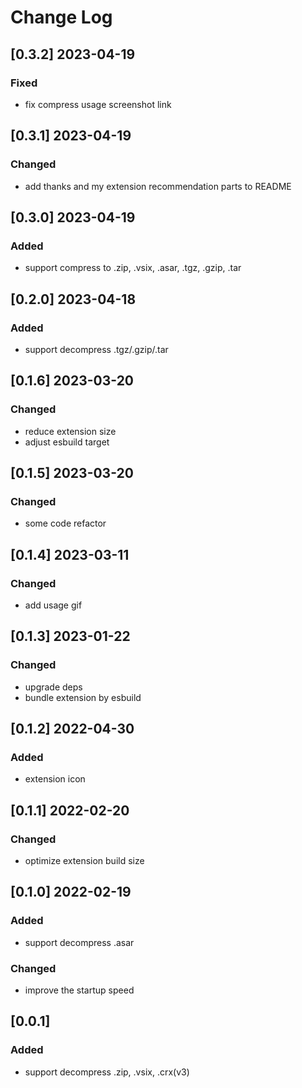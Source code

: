 # Change Log

## [0.3.2] 2023-04-19

### Fixed

- fix compress usage screenshot link

## [0.3.1] 2023-04-19

### Changed

- add thanks and my extension recommendation parts to README

## [0.3.0] 2023-04-19

### Added

- support compress to .zip, .vsix, .asar, .tgz, .gzip, .tar

## [0.2.0] 2023-04-18

### Added

- support decompress .tgz/.gzip/.tar

## [0.1.6] 2023-03-20

### Changed

- reduce extension size
- adjust esbuild target

## [0.1.5] 2023-03-20

### Changed

- some code refactor

## [0.1.4] 2023-03-11

### Changed

- add usage gif

## [0.1.3] 2023-01-22

### Changed

- upgrade deps
- bundle extension by esbuild

## [0.1.2] 2022-04-30

### Added

- extension icon

## [0.1.1] 2022-02-20

### Changed

- optimize extension build size

## [0.1.0] 2022-02-19

### Added

- support decompress .asar

### Changed

- improve the startup speed

## [0.0.1]

### Added

- support decompress .zip, .vsix, .crx(v3)
